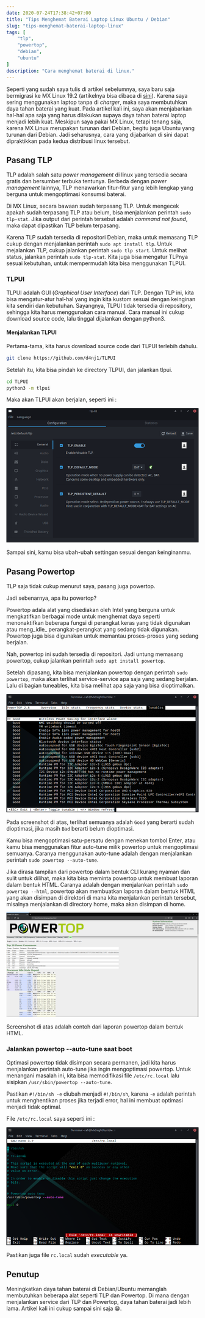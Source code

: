 ```yaml
---
date: 2020-07-24T17:38:42+07:00
title: "Tips Menghemat Baterai Laptop Linux Ubuntu / Debian"
slug: "tips-menghemat-baterai-laptop-linux"
tags: [
    "tlp",
    "powertop",
    "debian",
    "ubuntu"
]
description: "Cara menghemat baterai di linux."
---
```


Seperti yang sudah saya tulis di artikel sebelumnya, saya baru saja bermigrasi ke MX Linux 19.2 (artikelnya bisa dibaca di [sini](/migrasi-ke-mx-linux)). Karena saya sering menggunakan laptop tanpa di _charger_, maka saya membutuhkan daya tahan baterai yang kuat. Pada artikel kali ini, saya akan menjabarkan hal-hal apa saja yang harus dilakukan supaya daya tahan baterai laptop menjadi lebih kuat. Meskipun saya pakai MX Linux, tetapi tenang saja, karena MX Linux merupakan turunan dari Debian, begitu juga Ubuntu yang turunan dari Debian. Jadi seharusnya, cara yang dijabarkan di sini dapat dipraktikkan pada kedua distribusi linux tersebut.

## Pasang TLP
TLP adalah salah satu _power management_ di linux yang tersedia secara gratis dan bersumber terbuka tentunya. Berbeda dengan _power management_ lainnya, TLP menawarkan fitur-fitur yang lebih lengkap yang berguna untuk mengoptimasi konsumsi baterai.

Di MX Linux, secara bawaan sudah terpasang TLP. Untuk mengecek apakah sudah terpasang TLP atau belum, bisa menjalankan perintah `sudo tlp-stat`.
Jika output dari perintah tersebut adalah _command not found_, maka dapat dipastikan TLP belum terpasang.

Karena TLP sudah tersedia di repositori Debian, maka untuk memasang TLP cukup dengan menjalankan perintah `sudo apt install tlp`. Untuk mejalankan TLP, cukup jalankan perintah `sudo tlp start`. Untuk melihat status, jalankan perintah `sudo tlp-stat`. Kita juga bisa mengatur TLPnya sesuai kebutuhan, untuk mempermudah kita bisa menggunakan TLPUI.

### TLPUI
TLPUI adalah GUI (_Graphical User Interface_) dari TLP. Dengan TLP ini, kita bisa mengatur-atur hal-hal yang ingin kita kustom sesuai dengan keinginan kita sendiri dan kebutuhan. Sayangnya, TLPUI tidak tersedia di repository, sehingga kita harus menggunakan cara manual. Cara manual ini cukup download source code, lalu tinggal dijalankan dengan python3.

#### Menjalankan TLPUI
Pertama-tama, kita harus download source code dari TLPUI terlebih dahulu.

```bash
git clone https://github.com/d4nj1/TLPUI
```

Setelah itu, kita bisa pindah ke directory TLPUI, dan jalankan tlpui.

```bash
cd TLPUI
python3 -m tlpui
```

Maka akan TLPUI akan berjalan, seperti ini :

![TLPUI](tlpui.png)

Sampai sini, kamu bisa ubah-ubah settingan sesuai dengan keinginanmu.

## Pasang Powertop
TLP saja tidak cukup menurut saya, pasang juga powertop.

Jadi sebenarnya, apa itu powertop?

Powertop adala alat yang disediakan oleh Intel yang berguna untuk mengkatifkan berbagai mode untuk menghemat daya seperti menonaktifkan beberapa fungsi di perangkat keras yang tidak digunakan atau meng_idle_ perangkat-perangkat yang sedang tidak digunakan. Powertop juga bisa digunakan untuk memantau proses-proses yang sedang berjalan.

Nah, powertop ini sudah tersedia di repositori. Jadi untung memasang powertop, cukup jalankan perintah `sudo apt install powertop`.

Setelah dipasang, kita bisa menjalankan powertop dengan perintah `sudo powertop`, maka akan terlihat service-service apa saja yang sedang berjalan. Lalu di bagian tuneables, kita bisa melihat apa saja yang bisa dioptimalkan.

![Powertop Tuneables](powertop_tuneables.png)

Pada screenshot di atas, terlihat semuanya adalah `Good` yang berarti sudah dioptimasi, jika masih `Bad` berarti belum dioptimasi.

Kamu bisa mengoptimasi satu-persatu dengan menekan tombol Enter, atau kamu bisa menggunakan fitur auto-tune milik powertop untuk mengoptimasi semuanya. Caranya menggunakan auto-tune adalah dengan menjalankan perintah `sudo powertop --auto-tune`.

Jika dirasa tampilan dari powertop dalam bentuk CLI kurang nyaman dan sulit untuk dilihat, maka kita bisa meminta powertop untuk membuat laporan dalam bentuk HTML. Caranya adalah dengan menjalankan perintah `sudo powertop --html`, powertop akan membuatkan laporan dalam bentuk HTML yang akan disimpan di direktori di mana kita menjalankan perintah tersebut, misalnya menjalankan di directory home, maka akan disimpan di home.

![Powertop HTML](powertop_html.png)

Screenshot di atas adalah contoh dari laporan powertop dalam bentuk HTML.

### Jalankan powertop --auto-tune saat boot
Optimasi powertop tidak disimpan secara permanen, jadi kita harus menjalankan perintah auto-tune jika ingin mengoptimasi powertop. Untuk menangani masalah ini, kita bisa memodifikasi file `/etc/rc.local` lalu sisipkan `/usr/sbin/powertop --auto-tune`.

Pastikan `#!/bin/sh -e` diubah menjadi `#!/bin/sh`, karena `-e` adalah perintah untuk menghentikan proses jika terjadi error, hal ini membuat optimasi menjadi tidak optimal.

File `/etc/rc.local` saya seperti ini :

![rc.local](rc_local.png)

Pastikan juga file `rc.local` sudah _executable_ ya.

## Penutup
Meningkatkan daya tahan baterai di Debian/Ubuntu memanglah membutuhkan beberapa alat seperti TLP dan Powertop. Di mana dengan menjalankan service dari TLP dan Powertop, daya tahan baterai jadi lebih lama. Artikel kali ini cukup sampai sini saja 😁.
